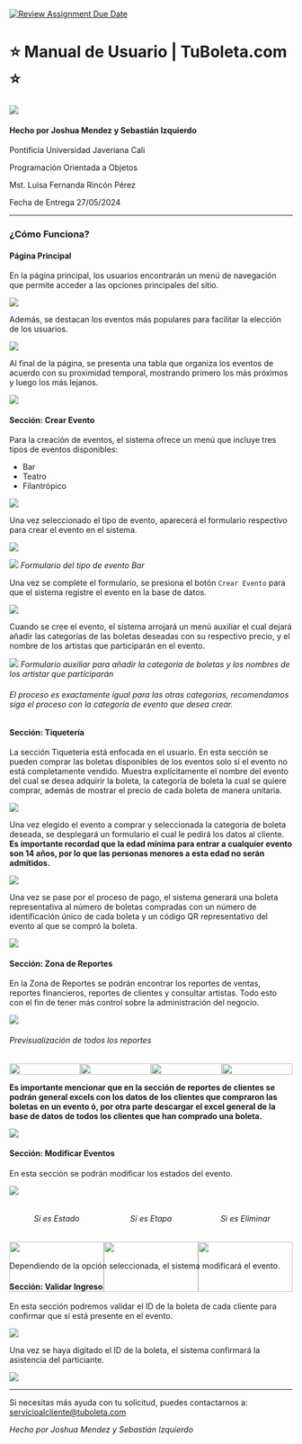[![Review Assignment Due Date](https://classroom.github.com/assets/deadline-readme-button-24ddc0f5d75046c5622901739e7c5dd533143b0c8e959d652212380cedb1ea36.svg)](https://classroom.github.com/a/6rk6xNey)

# ⭐ Manual de Usuario | TuBoleta.com ⭐

![](https://www.tuboleta.com/images/varias/tuboleta-01.png)

#### Hecho por Joshua Mendez y Sebastián Izquierdo

Pontificia Universidad Javeriana Cali

Programación Orientada a Objetos

Mst. Luisa Fernanda Rincón Pérez

Fecha de Entrega 27/05/2024

---

### ¿Cómo Funciona?

#### Página Principal
En la página principal, los usuarios encontrarán un menú de navegación que permite acceder a las opciones principales del sitio.

![](https://img001.prntscr.com/file/img001/5mIhcjY5Qpaow7dZ4KSS8g.png)

Además, se destacan los eventos más populares para facilitar la elección de los usuarios.

![](https://img001.prntscr.com/file/img001/XpgS99YuT9S4bIDR9vqVQw.png)

Al final de la página, se presenta una tabla que organiza los eventos de acuerdo con su proximidad temporal, mostrando primero los más próximos y luego los más lejanos.

![](https://img001.prntscr.com/file/img001/8XXIAaokRkKR_BcL4plnvg.png)


#### Sección: Crear Evento

Para la creación de eventos, el sistema ofrece un menú que incluye tres tipos de eventos disponibles:
- Bar
- Teatro
- Filantrópico

![](https://img001.prntscr.com/file/img001/-QFyrQetR5-XrPiGutwGNQ.png)

Una vez seleccionado el tipo de evento, aparecerá el formulario respectivo para crear el evento en el sistema.

![](https://img001.prntscr.com/file/img001/HELrSF-QRyeJGykxithNHQ.png)

![](https://img001.prntscr.com/file/img001/3OKVMPPDQMqxmFAy3IT2wg.png)
_Formulario del tipo de evento Bar_

Una vez se complete el formulario, se presiona el botón `Crear Evento` para que el sistema registre el evento en la base de datos.

![](https://img001.prntscr.com/file/img001/3FOo6U8qRGyMpew3-H6VnA.png)

Cuando se cree el evento, el sistema arrojará un menú auxiliar el cual dejará añadir las categorías de las boletas deseadas con su respectivo precio, y el nombre de los artistas que participarán en el evento.

![](https://img001.prntscr.com/file/img001/qLvAKKTJQ1eeStwhtpn_ig.png)
_Formulario auxiliar para añadir la categoría de boletas y los nombres de los artistar que participarán_

###### El proceso es exactamente igual para las otras categorías, recomendamos siga el proceso con la categoría de evento que desea crear.

#### Sección: Tiquetería

La sección Tiquetería está enfocada en el usuario.
En esta sección se pueden comprar las boletas disponibles de los eventos solo si el evento no está completamente vendido.
Muestra explícitamente el nombre del evento del cual se desea adquirir la boleta, la categoría de boleta la cual se quiere comprar, además de mostrar el precio de cada boleta de manera unitaria.

![](https://img001.prntscr.com/file/img001/q65Al8wNR8a-dZXr6ywMpw.png)

Una vez elegido el evento a comprar y seleccionada la categoría de boleta deseada, se desplegará un formulario el cual le pedirá los datos al cliente.
**Es importante recordad que la edad mínima para entrar a cualquier evento son 14 años, por lo que las personas menores a esta edad no serán admitidos.**

![](https://img001.prntscr.com/file/img001/G467_sqdTSm7xPLJarykkg.png)

Una vez se pase por el proceso de pago, el sistema generará una boleta representativa al número de boletas compradas con un número de identificación único de cada boleta y un código QR representativo del evento al que se compró la boleta.

![](https://img001.prntscr.com/file/img001/3g_oI1CtT8qQLWVf61WMNA.png)

#### Sección: Zona de Reportes

En la Zona de Reportes se podrán encontrar los reportes de ventas, reportes financieros, reportes de clientes y consultar artistas.
Todo esto con el fin de tener más control sobre la administración del negocio.

![](https://img001.prntscr.com/file/img001/b8RRO4VvTf-mvggYAnQ4eQ.png)

###### Previsualización de todos los reportes

<div style="display: flex; justify-content: space-around;">
  <div style="flex: 1; text-align: center;">
    <img src="https://img001.prntscr.com/file/img001/DNdFHEUtSmSVtjZPk-5bzw.png" alt="" style="width: 100%;">
  </div>
  <div style="flex: 1; text-align: center;">
    <img src="https://img001.prntscr.com/file/img001/OccGK3XjTmqr0PDVQLyaSQ.png" alt="" style="width: 100%;">
  </div>
  <div style="flex: 1; text-align: center;">
    <img src="https://img001.prntscr.com/file/img001/mf9RYOhTQRiB1uqpF9HdSw.png" alt="" style="width: 100%;">
  </div>
  <div style="flex: 1; text-align: center;">
    <img src="https://img001.prntscr.com/file/img001/dCSJcmh3Q_i1lQN5GkNPtA.png" alt="" style="width: 100%;">
  </div>
</div>

**Es importante mencionar que en la sección de reportes de clientes se podrán general excels con los datos de los clientes que compraron las boletas en un evento ó, por otra parte descargar el excel general de la base de datos de todos los clientes que han comprado una boleta.**

![](https://img001.prntscr.com/file/img001/DKUGaeFHRUueMi7EJ6wRxQ.png)

#### Sección: Modificar Eventos

En esta sección se podrán modificar los estados del evento.

![](https://img001.prntscr.com/file/img001/HCsrxn9bRJeN_3r78yv_sw.png)

<div style="display: flex; justify-content: space-around;">
  <div style="flex: 1; text-align: center;">
    <h6>Si es Estado</h6>
    <img src="https://img001.prntscr.com/file/img001/o2PvucE8SmS4ItWc7-haUQ.png" alt="" style="width: 100%;">
  </div>
  <div style="flex: 1; text-align: center;">
    <h6>Si es Etapa</h6>
    <img src="https://img001.prntscr.com/file/img001/T9BWn0UpQsyhaY0s_WtvpA.png" alt="" style="width: 100%;">
  </div>
  <div style="flex: 1; text-align: center;">
    <h6>Si es Eliminar</h6>
    <img src="https://img001.prntscr.com/file/img001/WYby7cfUQ-2yrkcdwpcqwg.png" alt="" style="width: 100%;">
  </div>
</div>

Dependiendo de la opción seleccionada, el sistema modificará el evento.

#### Sección: Validar Ingreso

En esta sección podremos validar el ID de la boleta de cada cliente para confirmar que sí está presente en el evento.

![](https://img001.prntscr.com/file/img001/Z-3EJggiQnKpY9_1P_l0gQ.png)

Una vez se haya digitado el ID de la boleta, el sistema confirmará la asistencia del particiante.

![](https://img001.prntscr.com/file/img001/itqoSHGrSTCv4BVX4nX6TA.png)

---
Si necesitas más ayuda con tu solicitud, puedes contactarnos a:
servicioalcliente@tuboleta.com

_Hecho por Joshua Mendez y Sebastián Izquierdo_
